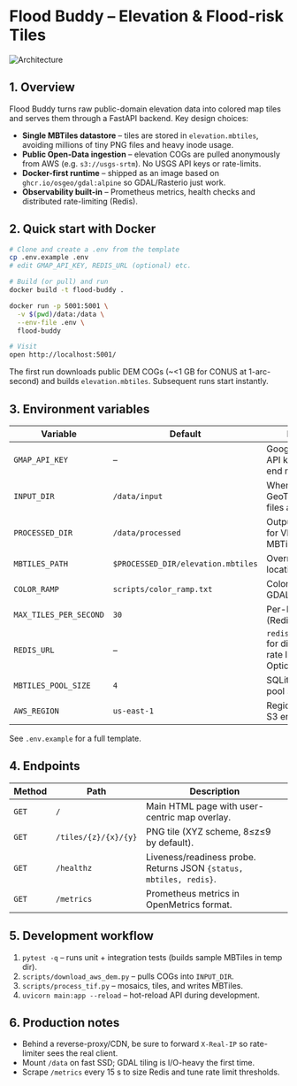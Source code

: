 # Flood Buddy – Elevation & Flood-risk Tiles

![Architecture](docs/arch.svg)

## 1. Overview
Flood Buddy turns raw public-domain elevation data into colored map tiles and serves them through a FastAPI backend.
Key design choices:

* **Single MBTiles datastore** – tiles are stored in `elevation.mbtiles`, avoiding millions of tiny PNG files and heavy inode usage.
* **Public Open-Data ingestion** – elevation COGs are pulled anonymously from AWS (e.g. `s3://usgs-srtm`). No USGS API keys or rate-limits.
* **Docker-first runtime** – shipped as an image based on `ghcr.io/osgeo/gdal:alpine` so GDAL/Rasterio just work.
* **Observability built-in** – Prometheus metrics, health checks and distributed rate-limiting (Redis).

## 2. Quick start with Docker
```bash
# Clone and create a .env from the template
cp .env.example .env
# edit GMAP_API_KEY, REDIS_URL (optional) etc.

# Build (or pull) and run
docker build -t flood-buddy .

docker run -p 5001:5001 \
  -v $(pwd)/data:/data \
  --env-file .env \
  flood-buddy

# Visit
open http://localhost:5001/
```

The first run downloads public DEM COGs (~<1 GB for CONUS at 1-arc-second) and builds `elevation.mbtiles`. Subsequent runs start instantly.

## 3. Environment variables
| Variable | Default | Purpose |
|----------|---------|---------|
| `GMAP_API_KEY` | – | Google Maps JS API key for front-end map. |
| `INPUT_DIR` | `/data/input` | Where raw GeoTIFF/COG files are stored. |
| `PROCESSED_DIR` | `/data/processed` | Output directory for VRT, tiles & MBTiles. |
| `MBTILES_PATH` | `$PROCESSED_DIR/elevation.mbtiles` | Override MBTiles location. |
| `COLOR_RAMP` | `scripts/color_ramp.txt` | Color table for GDAL. |
| `MAX_TILES_PER_SECOND` | `30` | Per-IP rate limit (Redis-backed). |
| `REDIS_URL` | – | `redis://host:port` for distributed rate limiting. Optional. |
| `MBTILES_POOL_SIZE` | `4` | SQLite connection pool size. |
| `AWS_REGION` | `us-east-1` | Region for public S3 endpoints. |

See `.env.example` for a full template.

## 4. Endpoints
| Method | Path | Description |
|--------|------|-------------|
| `GET` | `/` | Main HTML page with user-centric map overlay. |
| `GET` | `/tiles/{z}/{x}/{y}` | PNG tile (XYZ scheme, 8≤z≤9 by default). |
| `GET` | `/healthz` | Liveness/readiness probe. Returns JSON `{status, mbtiles, redis}`. |
| `GET` | `/metrics` | Prometheus metrics in OpenMetrics format. |

## 5. Development workflow
1. `pytest -q` – runs unit + integration tests (builds sample MBTiles in temp dir).
2. `scripts/download_aws_dem.py` – pulls COGs into `INPUT_DIR`.
3. `scripts/process_tif.py` – mosaics, tiles, and writes MBTiles.
4. `uvicorn main:app --reload` – hot-reload API during development.

## 6. Production notes
* Behind a reverse-proxy/CDN, be sure to forward `X-Real-IP` so rate-limiter sees the real client.
* Mount `/data` on fast SSD; GDAL tiling is I/O-heavy the first time.
* Scrape `/metrics` every 15 s to size Redis and tune rate limit thresholds.
